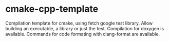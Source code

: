 # cmake-cpp-template
Compilation template for cmake, using fetch google test library. Allow building an executable, a library or just the test. Compilation for doxygen is available. Commands for code formating with clang-format are available.
